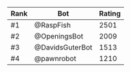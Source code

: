 Rank|Bot|Rating
---|---|---
#1|@RaspFish|2501
#2|@OpeningsBot|2009
#3|@DavidsGuterBot|1513
#4|@pawnrobot|1210
